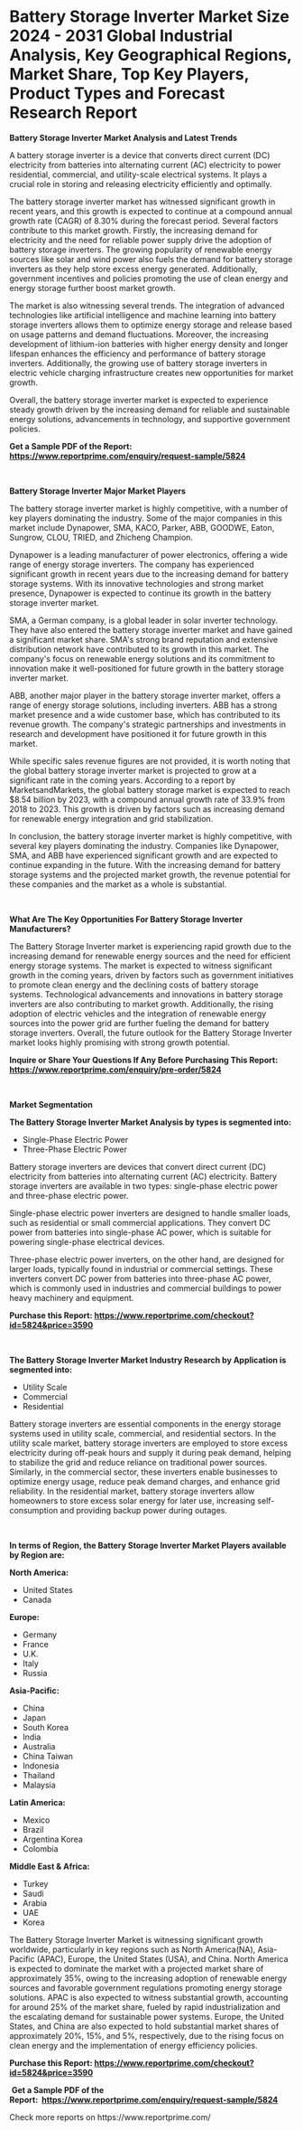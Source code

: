 <p><h1>Battery Storage Inverter Market Size 2024 - 2031 Global Industrial Analysis, Key Geographical Regions, Market Share, Top Key Players, Product Types and Forecast Research Report</h1></p><p><strong>Battery Storage Inverter Market Analysis and Latest Trends</strong></p>
<p><p>A battery storage inverter is a device that converts direct current (DC) electricity from batteries into alternating current (AC) electricity to power residential, commercial, and utility-scale electrical systems. It plays a crucial role in storing and releasing electricity efficiently and optimally.</p><p>The battery storage inverter market has witnessed significant growth in recent years, and this growth is expected to continue at a compound annual growth rate (CAGR) of 8.30% during the forecast period. Several factors contribute to this market growth. Firstly, the increasing demand for electricity and the need for reliable power supply drive the adoption of battery storage inverters. The growing popularity of renewable energy sources like solar and wind power also fuels the demand for battery storage inverters as they help store excess energy generated. Additionally, government incentives and policies promoting the use of clean energy and energy storage further boost market growth.</p><p>The market is also witnessing several trends. The integration of advanced technologies like artificial intelligence and machine learning into battery storage inverters allows them to optimize energy storage and release based on usage patterns and demand fluctuations. Moreover, the increasing development of lithium-ion batteries with higher energy density and longer lifespan enhances the efficiency and performance of battery storage inverters. Additionally, the growing use of battery storage inverters in electric vehicle charging infrastructure creates new opportunities for market growth.</p><p>Overall, the battery storage inverter market is expected to experience steady growth driven by the increasing demand for reliable and sustainable energy solutions, advancements in technology, and supportive government policies.</p></p>
<p><strong>Get a Sample PDF of the Report:&nbsp; <a href="https://www.reportprime.com/enquiry/request-sample/5824">https://www.reportprime.com/enquiry/request-sample/5824</a></strong></p>
<p>&nbsp;</p>
<p><strong>Battery Storage Inverter Major Market Players</strong></p>
<p><p>The battery storage inverter market is highly competitive, with a number of key players dominating the industry. Some of the major companies in this market include Dynapower, SMA, KACO, Parker, ABB, GOODWE, Eaton, Sungrow, CLOU, TRIED, and Zhicheng Champion.</p><p>Dynapower is a leading manufacturer of power electronics, offering a wide range of energy storage inverters. The company has experienced significant growth in recent years due to the increasing demand for battery storage systems. With its innovative technologies and strong market presence, Dynapower is expected to continue its growth in the battery storage inverter market.</p><p>SMA, a German company, is a global leader in solar inverter technology. They have also entered the battery storage inverter market and have gained a significant market share. SMA's strong brand reputation and extensive distribution network have contributed to its growth in this market. The company's focus on renewable energy solutions and its commitment to innovation make it well-positioned for future growth in the battery storage inverter market.</p><p>ABB, another major player in the battery storage inverter market, offers a range of energy storage solutions, including inverters. ABB has a strong market presence and a wide customer base, which has contributed to its revenue growth. The company's strategic partnerships and investments in research and development have positioned it for future growth in this market.</p><p>While specific sales revenue figures are not provided, it is worth noting that the global battery storage inverter market is projected to grow at a significant rate in the coming years. According to a report by MarketsandMarkets, the global battery storage market is expected to reach $8.54 billion by 2023, with a compound annual growth rate of 33.9% from 2018 to 2023. This growth is driven by factors such as increasing demand for renewable energy integration and grid stabilization.</p><p>In conclusion, the battery storage inverter market is highly competitive, with several key players dominating the industry. Companies like Dynapower, SMA, and ABB have experienced significant growth and are expected to continue expanding in the future. With the increasing demand for battery storage systems and the projected market growth, the revenue potential for these companies and the market as a whole is substantial.</p></p>
<p>&nbsp;</p>
<p><strong>What Are The Key Opportunities For Battery Storage Inverter Manufacturers?</strong></p>
<p><p>The Battery Storage Inverter market is experiencing rapid growth due to the increasing demand for renewable energy sources and the need for efficient energy storage systems. The market is expected to witness significant growth in the coming years, driven by factors such as government initiatives to promote clean energy and the declining costs of battery storage systems. Technological advancements and innovations in battery storage inverters are also contributing to market growth. Additionally, the rising adoption of electric vehicles and the integration of renewable energy sources into the power grid are further fueling the demand for battery storage inverters. Overall, the future outlook for the Battery Storage Inverter market looks highly promising with strong growth potential.</p></p>
<p><strong>Inquire or Share Your Questions If Any Before Purchasing This Report: <a href="https://www.reportprime.com/enquiry/pre-order/5824">https://www.reportprime.com/enquiry/pre-order/5824</a></strong></p>
<p>&nbsp;</p>
<p><strong>Market Segmentation</strong></p>
<p><strong>The Battery Storage Inverter Market Analysis by types is segmented into:</strong></p>
<p><ul><li>Single-Phase Electric Power</li><li>Three-Phase Electric Power</li></ul></p>
<p><p>Battery storage inverters are devices that convert direct current (DC) electricity from batteries into alternating current (AC) electricity. Battery storage inverters are available in two types: single-phase electric power and three-phase electric power. </p><p>Single-phase electric power inverters are designed to handle smaller loads, such as residential or small commercial applications. They convert DC power from batteries into single-phase AC power, which is suitable for powering single-phase electrical devices.</p><p>Three-phase electric power inverters, on the other hand, are designed for larger loads, typically found in industrial or commercial settings. These inverters convert DC power from batteries into three-phase AC power, which is commonly used in industries and commercial buildings to power heavy machinery and equipment.</p></p>
<p><strong>Purchase this Report:&nbsp;<a href="https://www.reportprime.com/checkout?id=5824&price=3590">https://www.reportprime.com/checkout?id=5824&price=3590</a></strong></p>
<p>&nbsp;</p>
<p><strong>The Battery Storage Inverter Market Industry Research by Application is segmented into:</strong></p>
<p><ul><li>Utility Scale</li><li>Commercial</li><li>Residential</li></ul></p>
<p><p>Battery storage inverters are essential components in the energy storage systems used in utility scale, commercial, and residential sectors. In the utility scale market, battery storage inverters are employed to store excess electricity during off-peak hours and supply it during peak demand, helping to stabilize the grid and reduce reliance on traditional power sources. Similarly, in the commercial sector, these inverters enable businesses to optimize energy usage, reduce peak demand charges, and enhance grid reliability. In the residential market, battery storage inverters allow homeowners to store excess solar energy for later use, increasing self-consumption and providing backup power during outages.</p></p>
<p>&nbsp;</p>
<p><strong>In terms of Region, the Battery Storage Inverter Market Players available by Region are:</strong></p>
<p>
    <p> <strong> North America: </strong>
        <ul>
            <li>United States</li>
            <li>Canada</li>
        </ul>
        </p> 
    <p> <strong> Europe: </strong>
        <ul>
            <li>Germany</li>
            <li>France</li>
            <li>U.K.</li>
            <li>Italy</li>
            <li>Russia</li>
        </ul>
        </p> 
    <p> <strong> Asia-Pacific: </strong>
        <ul>
            <li>China</li>
            <li>Japan</li>
            <li>South Korea</li>
            <li>India</li>
            <li>Australia</li>
            <li>China Taiwan</li>
            <li>Indonesia</li>
            <li>Thailand</li>
            <li>Malaysia</li>
        </ul>
        </p> 
    <p> <strong> Latin America: </strong>
        <ul>
            <li>Mexico</li>
            <li>Brazil</li>
            <li>Argentina Korea</li>
            <li>Colombia</li>
        </ul>
        </p> 
    <p> <strong> Middle East & Africa: </strong>
        <ul>
            <li>Turkey</li>
            <li>Saudi</li>
            <li>Arabia</li>
            <li>UAE</li>
            <li>Korea</li>
        </ul>
    </p>
    </p>
<p><p>The Battery Storage Inverter Market is witnessing significant growth worldwide, particularly in key regions such as North America(NA), Asia-Pacific (APAC), Europe, the United States (USA), and China. North America is expected to dominate the market with a projected market share of approximately 35%, owing to the increasing adoption of renewable energy sources and favorable government regulations promoting energy storage solutions. APAC is also expected to witness substantial growth, accounting for around 25% of the market share, fueled by rapid industrialization and the escalating demand for sustainable power systems. Europe, the United States, and China are also expected to hold substantial market shares of approximately 20%, 15%, and 5%, respectively, due to the rising focus on clean energy and the implementation of energy efficiency policies.</p></p>
<p><strong>Purchase this Report: <a href="https://www.reportprime.com/checkout?id=5824&price=3590">https://www.reportprime.com/checkout?id=5824&price=3590</a></strong></p>
<p>&nbsp;<strong>Get a Sample PDF of the Report:&nbsp;&nbsp;<a href="https://www.reportprime.com/enquiry/request-sample/5824">https://www.reportprime.com/enquiry/request-sample/5824</a></strong></p>
<p><strong></strong></p>
<p>Check more reports on https://www.reportprime.com/</p>